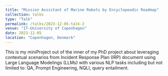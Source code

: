 ```yaml
---
title: "Mission Assistant of Marine Robots by Encyclopeadic Roadmap"
collection: talks
type: "Talk"
permalink: /talks/2023-12-05-talk-2
venue: "IT-University of Copenhagen"
date: 2023-12-05
location: "Copenhagen, Denmark"
---
```

This is my miniProject out of the inner of my PhD project about leveraging contextual scenarios from Incident Response Plan (IRP) document using Large Language Modelings (LLMs) with various NLP tasks including but not limited to: QA, Prompt Engineering, NQLI, query entailment.

